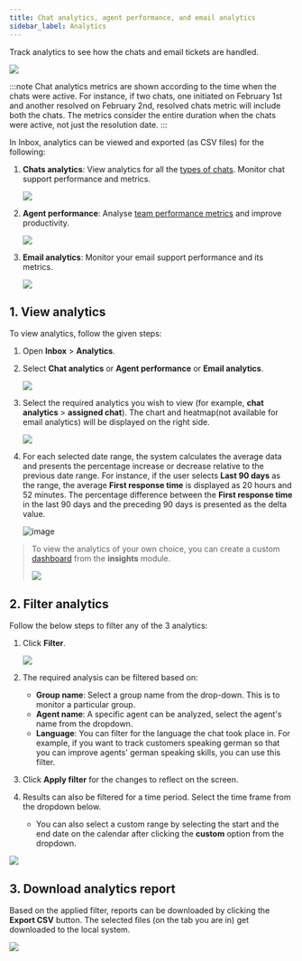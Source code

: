 ```yaml
---
title: Chat analytics, agent performance, and email analytics
sidebar_label: Analytics 
---
```


Track analytics to see how the chats and email tickets are handled. 

 
![](https://i.imgur.com/z09Ww6M.png)

:::note
Chat analytics metrics are shown according to the time when the chats were active. For instance, if two chats, one initiated on February 1st and another resolved on February 2nd,  resolved chats metric will include both the chats. The metrics consider the entire duration when the chats were active, not just the resolution date.
:::


In Inbox, analytics can be viewed and exported (as CSV files) for the following:

1. **Chats analytics**: View analytics for all the [types of chats](https://docs.yellow.ai/docs/platform_concepts/inbox/chats/getstartedwithlivechat). Monitor chat support performance and metrics. 

    ![](https://i.imgur.com/ZBNlST0.png)


2. **Agent performance**: Analyse [team performance metrics](/platform_concepts/inbox/analytics-reports/reports/chats/chat-report-metrics.md) and improve productivity. 

    ![](https://i.imgur.com/poixb4N.png)


3. **Email analytics**: Monitor your email support performance and its metrics.

    ![](https://i.imgur.com/InlSXUx.png)


## <a name="1"></a>  1. View analytics


To view analytics, follow the given steps: 

1. Open **Inbox** > **Analytics**. 
2. Select **Chat analytics** or **Agent performance** or **Email analytics**. 

    ![](https://i.imgur.com/QMK65B6.png)

3. Select the required analytics you wish to view (for example, **chat analytics** > **assigned chat**). The chart and heatmap(not available for email analytics) will be displayed on the right side. 

    ![](https://i.imgur.com/xe1f7eB.png)

4. For each selected date range, the system calculates the average data and presents the percentage increase or decrease relative to the previous date range. For instance, if the user selects **Last 90 days** as the range, the average **First response time** is displayed as 20 hours and 52 minutes. The percentage difference between the **First response time** in the last 90 days and the preceding 90 days is presented as the delta value.

    ![image](https://imgur.com/KXFSxjs.png)


> To view the analytics of your own choice, you can create a custom [dashboard](https://docs.yellow.ai/docs/platform_concepts/growth/dashboards) from the **insights** module. 
> 
> ![](https://i.imgur.com/p2wY6Dl.png)




## <a name="2"></a>  2. Filter analytics


Follow the below steps to filter any of the 3 analytics: 

1. Click **Filter**. 

    ![](https://i.imgur.com/6ZCPuKx.png)

2. The required analysis can be filtered based on:
    - **Group name**: Select a group name from the drop-down. This is to monitor a particular group. 
    - **Agent name**: A specific agent can be analyzed, select the agent's name from the dropdown. 
    - **Language**: You can filter for the language the chat took place in. For example, if you want to track customers speaking german so that you can improve agents' german speaking skills, you can use this filter. 

3. Click **Apply filter** for the changes to reflect on the screen. 
4. Results can also be filtered for a time period. Select the time frame from the dropdown below. 
    - You can also select a custom range by selecting the start and the end date on the calendar after clicking the **custom** option from the dropdown. 

![](https://i.imgur.com/iF01olL.png)



## <a name="3"></a>  3. Download analytics report


Based on the applied filter, reports can be downloaded by clicking the **Export CSV** button. The selected files (on the tab you are in) get downloaded to the local system. 

![](https://i.imgur.com/CF3fN4X.png)









